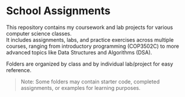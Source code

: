 # School Assignments

This repository contains my coursework and lab projects for various computer science classes.  
It includes assignments, labs, and practice exercises across multiple courses, ranging from introductory programming (COP3502C) to more advanced topics like Data Structures and Algorithms (DSA).

Folders are organized by class and by individual lab/project for easy reference.

> Note: Some folders may contain starter code, completed assignments, or examples for learning purposes.

